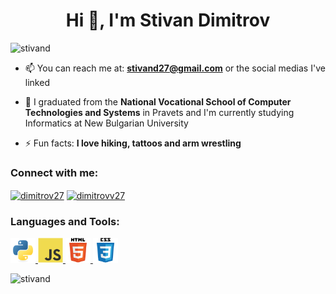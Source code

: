 <h1 align="center">Hi 👋, I'm Stivan Dimitrov</h1>
<p align="left"> <img src="https://komarev.com/ghpvc/?username=stivand&label=Profile%20views&color=0e75b6&style=flat" alt="stivand" /> </p>

- 📫 You can reach me at: **stivand27@gmail.com** or the social medias I've linked

- 📄 I graduated from the **National Vocational School of Computer Technologies and Systems** in Pravets and I'm currently studying Informatics at New Bulgarian University
- ⚡ Fun facts: **I love hiking, tattoos and arm wrestling**

<h3 align="left">Connect with me:</h3>
<p align="left">
<a href="https://fb.com/dimitrov27" target="blank"><img align="center" src="https://raw.githubusercontent.com/rahuldkjain/github-profile-readme-generator/master/src/images/icons/Social/facebook.svg" alt="dimitrov27" height="30" width="40" /></a>
<a href="https://instagram.com/dimitrovv27" target="blank"><img align="center" src="https://raw.githubusercontent.com/rahuldkjain/github-profile-readme-generator/master/src/images/icons/Social/instagram.svg" alt="dimitrovv27" height="30" width="40" /></a>
</p>

<h3 align="left">Languages and Tools:</h3>
<p align="left"> <a href="https://www.python.org" target="_blank" rel="noreferrer"> <img src="https://raw.githubusercontent.com/devicons/devicon/master/icons/python/python-original.svg" alt="python" width="40" height="40"/> </a> <a href="https://developer.mozilla.org/en-US/docs/Web/JavaScript" target="_blank" rel="noreferrer"> <img src="https://raw.githubusercontent.com/devicons/devicon/master/icons/javascript/javascript-original.svg" alt="javascript" width="40" height="40"/> </a><a href="https://www.w3.org/html/" target="_blank" rel="noreferrer"> <img src="https://raw.githubusercontent.com/devicons/devicon/master/icons/html5/html5-original-wordmark.svg" alt="html5" width="40" height="40"/> </a> <a href="https://www.w3schools.com/css/" target="_blank" rel="noreferrer"> <img src="https://raw.githubusercontent.com/devicons/devicon/master/icons/css3/css3-original-wordmark.svg" alt="css3" width="40" height="40"/> </a> </p>

<p><img align="left" src="https://github-readme-stats.vercel.app/api/top-langs?username=stivand&show_icons=true&locale=en&layout=compact" alt="stivand" /></p>
